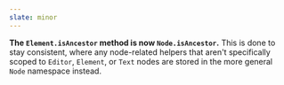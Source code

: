 ```yaml
---
slate: minor
---
```


**The `Element.isAncestor` method is now `Node.isAncestor`.** This is done to stay consistent, where any node-related helpers that aren't specifically scoped to `Editor`, `Element`, or `Text` nodes are stored in the more general `Node` namespace instead.
